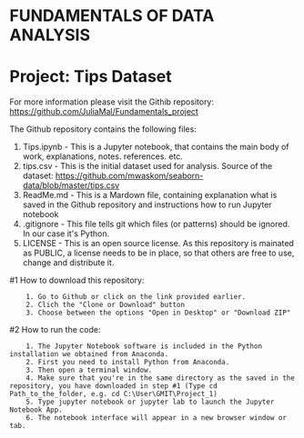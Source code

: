 # FUNDAMENTALS OF DATA ANALYSIS

# Project: Tips Dataset

For more information please visit the Githib repository: 
https://github.com/JuliaMal/Fundamentals_project

The Github repository contains the following files:
   1. Tips.ipynb - This is a Jupyter notebook, that contains the main body of work, explanations, notes. references. etc.
   2. tips.csv - This is the initial dataset used for analysis. Source of the dataset: https://github.com/mwaskom/seaborn-data/blob/master/tips.csv
   3. ReadMe.md - This is a Mardown file, containing explanation what is saved in the Github repository and instructions how to run Jupyter notebook
   4. .gitignore - This file tells git which files (or patterns) should be ignored. In our case it's Python.
   5. LICENSE - This is an open source license. As this repository is mainated as PUBLIC, a license needs to be in place, so that others are free to use, change and distribute it.

   #1 How to download this repository:

        1. Go to Github or click on the link provided earlier.
        2. Clich the "Clone or Download" button
        3. Choose between the options "Open in Desktop" or "Download ZIP"

   #2 How to run the code:

        1. The Jupyter Notebook software is included in the Python installation we obtained from Anaconda. 
        2. First you need to install Python from Anaconda.
        3. Then open a terminal window.
        4. Make sure that you're in the same directory as the saved in the repository, you have downloaded in step #1 (Type cd Path_to_the_folder, e.g. cd C:\User\GMIT\Project_1)
        5. Type jupyter notebook or jupyter lab to launch the Jupyter Notebook App.
        6. The notebook interface will appear in a new browser window or tab.
